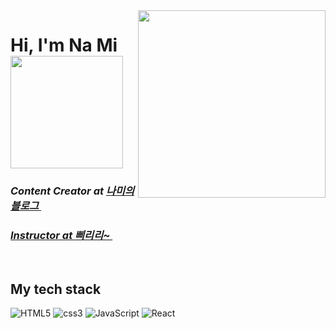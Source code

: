 <img align="right" src="" width="300"/>

<h1> Hi, I'm Na Mi <img src="" height="180"></h1>

<p>
  <em>
    <h3>
      Content Creator at
        <a href="">
        나미의 블로그 <img src="">
    </h3>
  </em>
  <em>
  <h3>
    Instructor at
    <a href=""/>
      삐리리~
      <img src=""/>
    </a>
  </h3>
  </em>
</p>

<br />
<h2> My tech stack </h2>

![HTML5](https://img.shields.io/badge/-HTML5-F05032?style=for-the-badge&logo=html5&logoColor=fff)
![css3](https://img.shields.io/badge/-CSS3-007ACC?style=for-the-badge&logo=css3)
![JavaScript](https://img.shields.io/badge/-JavaScript-%23F7DF1C?style=for-the-badge&logo=javascript&logoColor=000000&labelColor=%23F7DF1&color=%23FFCE5A)
![React](https://img.shields.io/badge/-React-222222?style=for-the-badge&logo=react)
